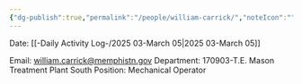 ```yaml
---
{"dg-publish":true,"permalink":"/people/william-carrick/","noteIcon":"","created":"2025-03-05T09:17:48.122-06:00"}
---
```


Date: [[-Daily Activity Log-/2025 03-March 05\|2025 03-March 05]]

Email: william.carrick@memphistn.gov
Department: 170903-T.E. Mason Treatment Plant South
Position: Mechanical Operator